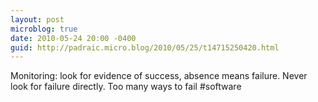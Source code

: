 ```yaml
---
layout: post
microblog: true
date: 2010-05-24 20:00 -0400
guid: http://padraic.micro.blog/2010/05/25/t14715250420.html
---
```

Monitoring: look for evidence of success, absence means failure. Never look for failure directly. Too many ways to fail #software

